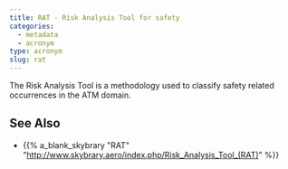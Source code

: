 ```yaml
---
title: RAT - Risk Analysis Tool for safety
categories:
  - metadata
  - acronym
type: acronym
slug: rat
---
```


The Risk Analysis Tool is a methodology used to classify safety
related occurrences in the ATM domain.

## See Also

* {{% a_blank_skybrary "RAT" "http://www.skybrary.aero/index.php/Risk_Analysis_Tool_(RAT)" %}}
